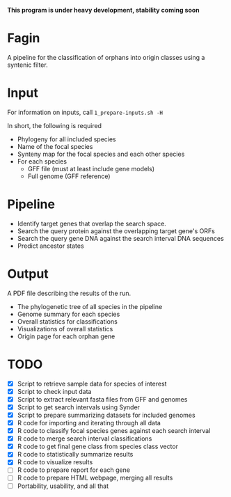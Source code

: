 **This program is under heavy development, stability coming soon**

# Fagin

A pipeline for the classification of orphans into origin classes using a syntenic filter.

# Input

 For information on inputs, call `1_prepare-inputs.sh -H`

 In short, the following is required

 - Phylogeny for all included species
 - Name of the focal species
 - Synteny map for the focal species and each other species
 - For each species
   - GFF file (must at least include gene models)
   - Full genome (GFF reference)

# Pipeline

 - Identify target genes that overlap the search space.
 - Search the query protein against the overlapping target gene's ORFs
 - Search the query gene DNA against the search interval DNA sequences
 - Predict ancestor states

# Output

   A PDF file describing the results of the run.

 - The phylogenetic tree of all species in the pipeline
 - Genome summary for each species 
 - Overall statistics for classifications
 - Visualizations of overall statistics
 - Origin page for each orphan gene

# TODO

 - [x] Script to retrieve sample data for species of interest
 - [x] Script to check input data
 - [x] Script to extract relevant fasta files from GFF and genomes 
 - [x] Script to get search intervals using Synder
 - [x] Script to prepare summarizing datasets for included genomes
 - [x] R code for importing and iterating through all data
 - [x] R code to classify focal species genes against each search interval
 - [x] R code to merge search interval classifications
 - [x] R code to get final gene class from species class vector
 - [x] R code to statistically summarize results
 - [x] R code to visualize results
 - [ ] R code to prepare report for each gene
 - [ ] R code to prepare HTML webpage, merging all results
 - [ ] Portability, usability, and all that
